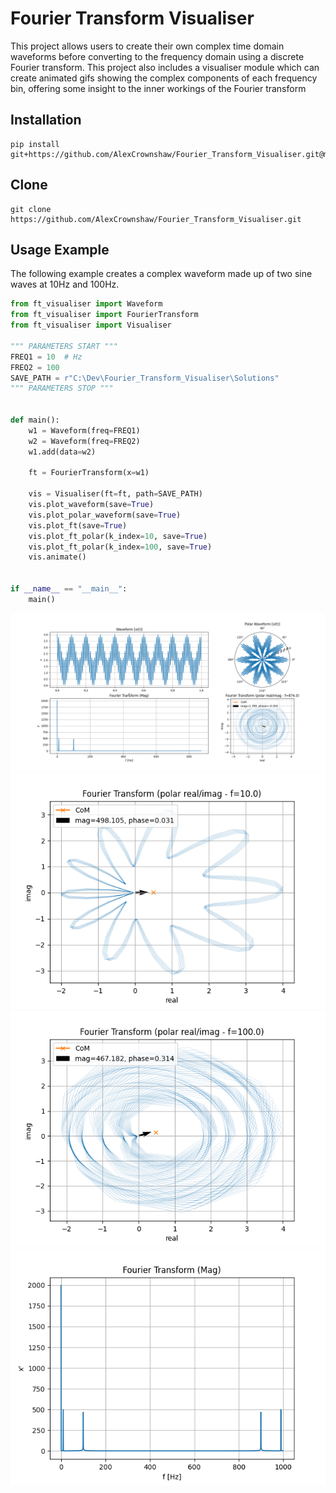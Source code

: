 # Fourier Transform Visualiser
This project allows users to create their own complex time domain waveforms before converting to the frequency domain
using a discrete Fourier transform. This project also includes a visualiser module which can create animated gifs showing
the complex components of each frequency bin, offering some insight to the inner workings of the Fourier transform

## Installation
```commandline
pip install git+https://github.com/AlexCrownshaw/Fourier_Transform_Visualiser.git@master
```

## Clone
```commandline
git clone https://github.com/AlexCrownshaw/Fourier_Transform_Visualiser.git
```

## Usage Example
The following example creates a complex waveform made up of two sine waves at 10Hz and 100Hz. 
```python
from ft_visualiser import Waveform
from ft_visualiser import FourierTransform
from ft_visualiser import Visualiser

""" PARAMETERS START """
FREQ1 = 10  # Hz
FREQ2 = 100
SAVE_PATH = r"C:\Dev\Fourier_Transform_Visualiser\Solutions"
""" PARAMETERS STOP """


def main():
    w1 = Waveform(freq=FREQ1)
    w2 = Waveform(freq=FREQ2)
    w1.add(data=w2)

    ft = FourierTransform(x=w1)

    vis = Visualiser(ft=ft, path=SAVE_PATH)
    vis.plot_waveform(save=True)
    vis.plot_polar_waveform(save=True)
    vis.plot_ft(save=True)
    vis.plot_ft_polar(k_index=10, save=True)
    vis.plot_ft_polar(k_index=100, save=True)
    vis.animate()


if __name__ == "__main__":
    main()
```

![alt text](https://github.com/AlexCrownshaw/Fourier_Transform_Visualiser/blob/master/Solutions/Animation_Still.png "Animation_Still")
![alt text](https://github.com/AlexCrownshaw/Fourier_Transform_Visualiser/blob/master/Solutions/FT_polar_28-10-23_12-18-21.png "FT_Polar")
![alt text](https://github.com/AlexCrownshaw/Fourier_Transform_Visualiser/blob/master/Solutions/FT_polar_28-10-23_12-18-26.png "FT_Polar")
![alt text](https://github.com/AlexCrownshaw/Fourier_Transform_Visualiser/blob/master/Solutions/FT_28-10-23_12-18-15.png "FT")

